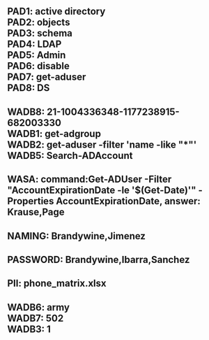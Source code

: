 PAD1: active directory\
PAD2: objects\
PAD3: schema\
PAD4: LDAP\
PAD5: Admin\
PAD6: disable\
PAD7: get-aduser\
PAD8: DS
-----
WADB8: 21-1004336348-1177238915-682003330\
WADB1: get-adgroup\
WADB2: get-aduser -filter 'name -like "*"'\
WADB5: Search-ADAccount
-----
WASA: command:Get-ADUser -Filter "AccountExpirationDate -le '$(Get-Date)'" -Properties AccountExpirationDate, answer: Krause,Page
-----
NAMING: Brandywine,Jimenez
-----
PASSWORD: Brandywine,Ibarra,Sanchez
-----
PII: phone_matrix.xlsx
-----
WADB6: army\
WADB7: 502\
WADB3: 1
-----
